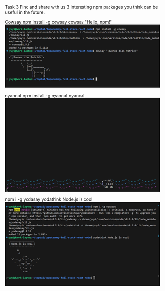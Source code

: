 Task 3
Find and share with us 3 interesting npm packages you think can be useful in the future.

Cowsay
npm install -g cowsay
cowsay "Hello, npm!"
![Alt text](cow.png)

nyancat
npm install -g nyancat
nyancat
![Alt text](cat.png)

npm i -g yodasay
yodathink Node.js is cool
![Alt text](yoda.png)
